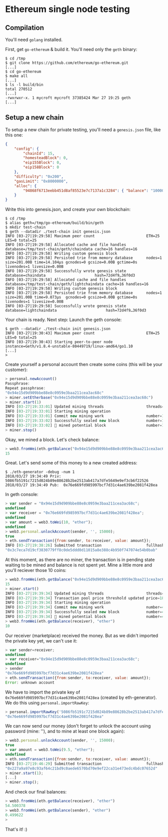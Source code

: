 Ethereum single node testing
============================

## Compilation

You'll need `golang` installed.

First, get `go-ethereum` & build it. You'll need only the `geth` binary:

```shell
$ cd /tmp
$ git clone https://github.com/ethereum/go-ethereum.git
[...]
$ cd go-ethereum
$ make all
[...]
$ ls -l build/bin
total 270512
[...]
-rwxrwxr-x. 1 mycroft mycroft 37385424 Mar 27 19:25 geth
[...]
```

## Setup a new chain

To setup a new chain for private testing, you'll need a `genesis.json` file, like this one:

```json
{
    "config": {
        "chainId": 15,
        "homesteadBlock": 0,
        "eip155Block": 0,
        "eip158Block": 0
    },
    "difficulty": "0x200",
    "gasLimit": "0x8000000",
    "alloc": {
        "94868f6713eebb451d8af85523e7c7137a1c3284": { "balance": "100000000000000000000" }
    }
}
```

Write this into genesis.json, and create your own blockchain:

```shell
$ cd /tmp
$ alias geth=/tmp/go-ethereum/build/bin/geth
$ mkdir test-chain
$ geth --datadir ./test-chain init genesis.json
INFO [03-27|19:29:58] Maximum peer count                       ETH=25 LES=0 total=25
INFO [03-27|19:29:58] Allocated cache and file handles         database=/tmp/test-chain/geth/chaindata cache=16 handles=16
INFO [03-27|19:29:58] Writing custom genesis block 
INFO [03-27|19:29:58] Persisted trie from memory database      nodes=1 size=201.00B time=14.104µs gcnodes=0 gcsize=0.00B gctime=0s livenodes=1 livesize=0.00B
INFO [03-27|19:29:58] Successfully wrote genesis state         database=chaindata                      hash=72d4f9…36f0d3
INFO [03-27|19:29:58] Allocated cache and file handles         database=/tmp/test-chain/geth/lightchaindata cache=16 handles=16
INFO [03-27|19:29:58] Writing custom genesis block 
INFO [03-27|19:29:58] Persisted trie from memory database      nodes=1 size=201.00B time=9.073µs  gcnodes=0 gcsize=0.00B gctime=0s livenodes=1 livesize=0.00B
INFO [03-27|19:29:58] Successfully wrote genesis state         database=lightchaindata                      hash=72d4f9…36f0d3
```

Your chain is ready. Next step: Launch the geth console:

```shell
$ geth --datadir ./test-chain init genesis.json
INFO [03-27|19:30:43] Maximum peer count                       ETH=25 LES=0 total=25
INFO [03-27|19:30:43] Starting peer-to-peer node               instance=Geth/v1.8.4-unstable-80449719/linux-amd64/go1.10
[...]
>
```

Create yourself a personal account then create some coins (this will be your customer):

```js
> personal.newAccount()
Passphrase: 
Repeat passphrase: 
"0x94e15d9d909bbe88e8c0959e3baa211cea3ac68c"
> miner.setEtherbase("0x94e15d9d909bbe88e8c0959e3baa211cea3ac68c")
> miner.start(1)
INFO [03-27|19:33:01] Updated mining threads                   threads=1
INFO [03-27|19:33:01] Starting mining operation 
INFO [03-27|19:33:01] Commit new mining work                   number=1 txs=0 uncles=0 elapsed=389.313µs
INFO [03-27|19:33:02] Successfully sealed new block            number=1 hash=556965…eeb9ca
INFO [03-27|19:33:02] 🔨 mined potential block                  number=1 hash=556965…eeb9ca
> miner.stop()
```

Okay, we mined a block. Let's check balance:

```js
> web3.fromWei(eth.getBalance("0x94e15d9d909bbe88e8c0959e3baa211cea3ac68c"), "ether")
15
```

Great. Let's send some of this money to a new created address:

```shell
$ ./eth-generator -debug -num 1
2018/03/27 19:34:49 Priv: 5086fb5191c7215d024b89e88628b2be2513ab417a7dfe5649e9ef3cb6f22526
2018/03/27 19:34:49 Pub:  0x76e669fd985997bcf7d31c4ae639be2081f428ea
```

In geth console:

```js
> var sender = "0x94e15d9d909bbe88e8c0959e3baa211cea3ac68c";
undefined
> var receiver = "0x76e669fd985997bcf7d31c4ae639be2081f428ea";
undefined
> var amount = web3.toWei(10, "ether");
undefined
> web3.personal.unlockAccount(sender, '', 15000);
true
> eth.sendTransaction({from:sender, to:receiver, value: amount});
INFO [03-27|19:38:26] Submitted transaction                    fullhash=0x3c7eca7d19cf3830779ff8c0de5ddd0d11015a8e388c4b950f747074e54b0bab recipient=0x76e669fd985997bCF7d31C4ae639BE2081F428eA
"0x3c7eca7d19cf3830779ff8c0de5ddd0d11015a8e388c4b950f747074e54b0bab"
```

At this moment, as there are no miner, the transaction is in pending state waiting to be mined and balance is not spent yet. Mine a little more and you'll reciever those 10 coins:

```js
> web3.fromWei(eth.getBalance("0x94e15d9d909bbe88e8c0959e3baa211cea3ac68c"), "ether")
15
> miner.start()
INFO [03-27|19:39:34] Updated mining threads                   threads=0
INFO [03-27|19:39:34] Transaction pool price threshold updated price=18000000000
INFO [03-27|19:39:34] Starting mining operation 
INFO [03-27|19:39:34] Commit new mining work                   number=4 txs=1 uncles=0 elapsed=638.944µs
INFO [03-27|19:39:34] Successfully sealed new block            number=4 hash=768557…acd4f8
INFO [03-27|19:39:34] 🔨 mined potential block                  number=4 hash=768557…acd4f8
> web3.fromWei(eth.getBalance(receiver), "ether")
10
```

Our receiver (marketplace) received the money. But as we didn't imported the private key yet, we can't use it:

```js
> var sender=receiver;
undefined
> var receiver="0x94e15d9d909bbe88e8c0959e3baa211cea3ac68c";
undefined
> sender
"0x76e669fd985997bcf7d31c4ae639be2081f428ea"
> eth.sendTransaction({from:sender, to:receiver, value: amount});
Error: unknown account
```

We have to import the private key of `0x76e669fd985997bcf7d31c4ae639be2081f428ea` (created by eth-generator). We do this using `personal.importRawKey`:

```js
> personal.importRawKey('5086fb5191c7215d024b89e88628b2be2513ab417a7dfe5649e9ef3cb6f22526', '');
"0x76e669fd985997bcf7d31c4ae639be2081f428ea"
```

We can now send our money (don't forget to unlock the account using password (mine: ''), and to mine at least one block again):

```js
> web3.personal.unlockAccount(sender, '', 15000);
true
> var amount = web3.toWei(9.5, "ether");
undefined
> eth.sendTransaction({from:sender, to:receiver, value: amount});
INFO [03-27|19:46:29] Submitted transaction                    fullhash=0x227a9a97e8c93af64c21bd9c0aede6570bd70e9ef22ca31e473edc4bdc07652d recipient=0x94e15D9d909BbE88e8c0959e3baa211CEa3ac68C
"0x227a9a97e8c93af64c21bd9c0aede6570bd70e9ef22ca31e473edc4bdc07652d"
> miner.start(1);
[...]
> miner.stop();
```

And check our final balances:

```js
> web3.fromWei(eth.getBalance(receiver), "ether")
54.500378
> web3.fromWei(eth.getBalance(sender), "ether")
0.499622
> 
```

That's it! :)